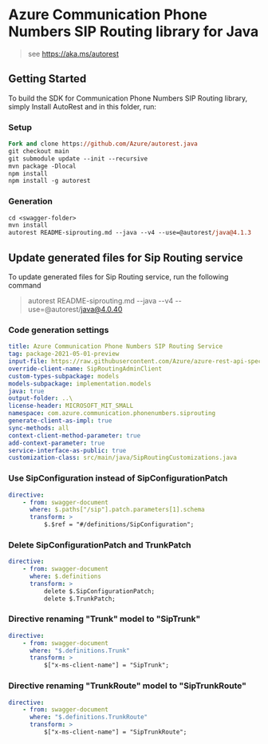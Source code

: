 # Azure Communication Phone Numbers SIP Routing library for Java

> see https://aka.ms/autorest
## Getting Started

To build the SDK for Communication Phone Numbers SIP Routing library, simply Install AutoRest and in this folder, run:

### Setup
```ps
Fork and clone https://github.com/Azure/autorest.java
git checkout main
git submodule update --init --recursive
mvn package -Dlocal
npm install
npm install -g autorest
```

### Generation
```ps
cd <swagger-folder>
mvn install
autorest README-siprouting.md --java --v4 --use=@autorest/java@4.1.3
```

## Update generated files for Sip Routing service
To update generated files for Sip Routing service, run the following command

> autorest README-siprouting.md --java --v4 --use=@autorest/java@4.0.40

### Code generation settings
```yaml
title: Azure Communication Phone Numbers SIP Routing Service
tag: package-2021-05-01-preview
input-file: https://raw.githubusercontent.com/Azure/azure-rest-api-specs/3b84377154da23b8b5a011a7c0344f36f56ced16/specification/communication/data-plane/SipRouting/preview/2021-05-01-preview/communicationservicessiprouting.json
override-client-name: SipRoutingAdminClient
custom-types-subpackage: models
models-subpackage: implementation.models
java: true
output-folder: ..\
license-header: MICROSOFT_MIT_SMALL
namespace: com.azure.communication.phonenumbers.siprouting
generate-client-as-impl: true
sync-methods: all
context-client-method-parameter: true
add-context-parameter: true
service-interface-as-public: true
customization-class: src/main/java/SipRoutingCustomizations.java
```

### Use SipConfiguration instead of SipConfigurationPatch
```yaml
directive:
    - from: swagger-document
      where: $.paths["/sip"].patch.parameters[1].schema
      transform: >
          $.$ref = "#/definitions/SipConfiguration";
```

### Delete SipConfigurationPatch and TrunkPatch
```yaml
directive:
    - from: swagger-document
      where: $.definitions
      transform: >
          delete $.SipConfigurationPatch;
          delete $.TrunkPatch;
```

### Directive renaming "Trunk" model to "SipTrunk"
```yaml
directive:
    - from: swagger-document
      where: "$.definitions.Trunk" 
      transform: >
          $["x-ms-client-name"] = "SipTrunk";
```

### Directive renaming "TrunkRoute" model to "SipTrunkRoute"
```yaml
directive:
    - from: swagger-document
      where: "$.definitions.TrunkRoute" 
      transform: >
          $["x-ms-client-name"] = "SipTrunkRoute";
```
